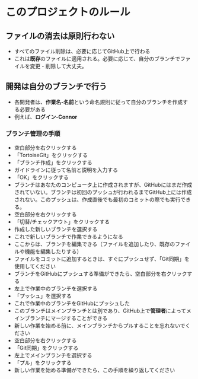 # このプロジェクトのルール

## ファイルの消去は原則行わない
  - すべてのファイル削除は、必要に応じてGitHub上で行わる
  - これは**既存**のファイルに適用される。必要に応じて、自分のブランチでファイルを変更・削除して大丈夫。
## 開発は自分のブランチで行う
  - 各開発者は、**作業名-名前**という命名規則に従って自分のブランチを作成する必要がある
  - 例えば、**ログイン-Connor**
### ブランチ管理の手順
  - 空白部分を右クリックする 
  - 「TortoiseGit」をクリックする  
  - 「ブランチ作成」をクリックする  
  - ガイドラインに従って名前と説明を入力する  
  - 「OK」をクリックする  
  - ブランチはあなたのコンピュータ上に作成されますが、GitHubにはまだ作成されていない。ブランチは初回のプッシュが行われるまでGitHub上には作成されない。このプッシュは、作成直後でも最初のコミットの際でも実行できる。  
  - 空白部分を右クリックする  
  - 「切替/チェックアウト」をクリックする  
  - 作成した新しいブランチを選択する  
  - これで新しいブランチで作業できるようになる  
  - ここからは、ブランチを編集できる（ファイルを追加したり、既存のファイルや機能を編集したりする）  
  - ファイルをコミットに追加するときは、すぐにプッシュせず、「Git同期」を使用してください  
  - ブランチをGitHubにプッシュする準備ができたら、空白部分を右クリックする  
  - 左上で作業中のブランチを選択する 
  - 「プッシュ」を選択する  
  - これで作業中のブランチをGitHubにプッシュした  
  - このブランチはメインブランチとは別であり、GitHub上で**管理者**によってメインブランチにマージすることができる 
  - 新しい作業を始める前に、メインブランチからプルすることを忘れないでください  
  - 空白部分を右クリックする  
  - 「Git同期」をクリックする  
  - 左上でメインブランチを選択する 
  - 「プル」をクリックする 
  - 新しい作業を始める準備ができたら、この手順を繰り返してください  

